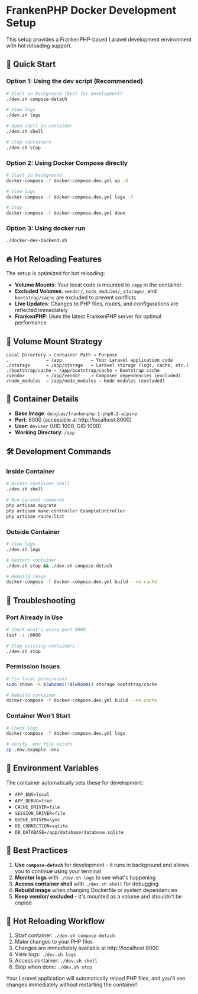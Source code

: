 # FrankenPHP Docker Development Setup

This setup provides a FrankenPHP-based Laravel development environment with hot reloading support.

## 🚀 Quick Start

### Option 1: Using the dev script (Recommended)
```bash
# Start in background (best for development)
./dev.sh compose-detach

# View logs
./dev.sh logs

# Open shell in container
./dev.sh shell

# Stop containers
./dev.sh stop
```

### Option 2: Using Docker Compose directly
```bash
# Start in background
docker-compose -f docker-compose.dev.yml up -d

# View logs
docker-compose -f docker-compose.dev.yml logs -f

# Stop
docker-compose -f docker-compose.dev.yml down
```

### Option 3: Using docker run
```bash
./docker-dev-backend.sh
```

## 🔥 Hot Reloading Features

The setup is optimized for hot reloading:

- **Volume Mounts**: Your local code is mounted to `/app` in the container
- **Excluded Volumes**: `vendor/`, `node_modules/`, `storage/`, and `bootstrap/cache` are excluded to prevent conflicts
- **Live Updates**: Changes to PHP files, routes, and configurations are reflected immediately
- **FrankenPHP**: Uses the latest FrankenPHP server for optimal performance

## 📁 Volume Mount Strategy

```
Local Directory → Container Path → Purpose
.              → /app           → Your Laravel application code
./storage      → /app/storage   → Laravel storage (logs, cache, etc.)
./bootstrap/cache → /app/bootstrap/cache → Bootstrap cache
/vendor        → /app/vendor    → Composer dependencies (excluded)
/node_modules  → /app/node_modules → Node modules (excluded)
```

## 🐳 Container Details

- **Base Image**: `dunglas/frankenphp:1-php8.2-alpine`
- **Port**: 8000 (accessible at http://localhost:8000)
- **User**: `devuser` (UID 1000, GID 1000)
- **Working Directory**: `/app`

## 🛠️ Development Commands

### Inside Container
```bash
# Access container shell
./dev.sh shell

# Run Laravel commands
php artisan migrate
php artisan make:controller ExampleController
php artisan route:list
```

### Outside Container
```bash
# View logs
./dev.sh logs

# Restart container
./dev.sh stop && ./dev.sh compose-detach

# Rebuild image
docker-compose -f docker-compose.dev.yml build --no-cache
```

## 🔧 Troubleshooting

### Port Already in Use
```bash
# Check what's using port 8000
lsof -i :8000

# Stop existing containers
./dev.sh stop
```

### Permission Issues
```bash
# Fix local permissions
sudo chown -R $(whoami):$(whoami) storage bootstrap/cache

# Rebuild container
docker-compose -f docker-compose.dev.yml build --no-cache
```

### Container Won't Start
```bash
# Check logs
docker-compose -f docker-compose.dev.yml logs

# Verify .env file exists
cp .env.example .env
```

## 📝 Environment Variables

The container automatically sets these for development:
- `APP_ENV=local`
- `APP_DEBUG=true`
- `CACHE_DRIVER=file`
- `SESSION_DRIVER=file`
- `QUEUE_DRIVER=sync`
- `DB_CONNECTION=sqlite`
- `DB_DATABASE=/app/database/database.sqlite`

## 🎯 Best Practices

1. **Use `compose-detach`** for development - it runs in background and allows you to continue using your terminal
2. **Monitor logs** with `./dev.sh logs` to see what's happening
3. **Access container shell** with `./dev.sh shell` for debugging
4. **Rebuild image** when changing Dockerfile or system dependencies
5. **Keep vendor/ excluded** - it's mounted as a volume and shouldn't be copied

## 🔄 Hot Reloading Workflow

1. Start container: `./dev.sh compose-detach`
2. Make changes to your PHP files
3. Changes are immediately available at http://localhost:8000
4. View logs: `./dev.sh logs`
5. Access container: `./dev.sh shell`
6. Stop when done: `./dev.sh stop`

Your Laravel application will automatically reload PHP files, and you'll see changes immediately without restarting the container!
